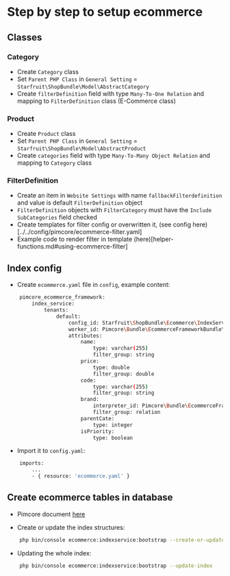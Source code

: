 # Step by step to setup ecommerce

## Classes

### Category

- Create `Category` class
- Set `Parent PHP Class` in `General Setting` = `Starfruit\ShopBundle\Model\AbstractCategory`
- Create `filterDefinition` field with type `Many-To-One Relation` and mapping to `FilterDefinition` class (E-Commerce class)

### Product

- Create `Product` class
- Set `Parent PHP Class` in `General Setting` = `Starfruit\ShopBundle\Model\AbstractProduct`
- Create `categories` field with type `Many-To-Many Object Relation` and mapping to `Category` class

### FilterDefinition

- Create an item in `Website Settings` with name `fallbackFilterdefinition` and value is default `FilterDefinition` object
- `FilterDefinition` objects with `FilterCategory` must have the `Include SubCategories` field checked
- Create templates for filter config or overwritten it, (see config here)[../../config/pimcore/ecommerce-filter.yaml]
- Example code to render filter in template (here)[helper-functions.md#using-ecommerce-filter]

## Index config

- Create `ecommerce.yaml` file in `config`, example content:

```bash
    pimcore_ecommerce_framework:
        index_service:
            tenants:
                default:
                    config_id: Starfruit\ShopBundle\Ecommerce\IndexService\Config\MySqlConfig
                    worker_id: Pimcore\Bundle\EcommerceFrameworkBundle\IndexService\Worker\DefaultMysql
                    attributes:
                        name:
                            type: varchar(255)
                            filter_group: string
                        price:
                            type: double
                            filter_group: double
                        code:
                            type: varchar(255)
                            filter_group: string
                        brand:
                            interpreter_id: Pimcore\Bundle\EcommerceFrameworkBundle\IndexService\Interpreter\DefaultObjects
                            filter_group: relation
                        parentCate:
                            type: integer
                        isPriority:
                            type: boolean
```

- Import it to `config.yaml`:

```bash
    imports:
        ...
        - { resource: 'ecommerce.yaml' }
```

## Create ecommerce tables in database

- Pimcore document [here](https://pimcore.com/docs/platform/Ecommerce_Framework/Index_Service/Product_Index_Configuration/Data_Architecture_and_Indexing_Process#console-commands-for-simple-mysql-architecture)

- Create or update the index structures: 
```bash
    php bin/console ecommerce:indexservice:bootstrap --create-or-update-index-structure
```

- Updating the whole index: 
```bash
    php bin/console ecommerce:indexservice:bootstrap --update-index
```
